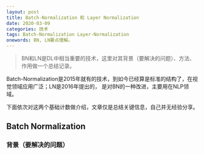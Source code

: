 ```yaml
---
layout: post
title: Batch-Normalization 和 Layer Normalization
date: 2020-03-09
categories: 技术 
tags: Batch-Normalization Layer-Normalization
onewords: BN, LN要点理解。
---
```

> BN和LN是DL中相当重要的技术，这里对其背景（要解决的问题）、方法、作用做一个总结记录。

Batch-Normalization是2015年就有的技术，到如今已经算是标准的结构了，在视觉领域应用广泛；LN是2016年提出的，
是对BN的一种改进，主要用在NLP领域。

下面依次对这两个基础计数做介绍，文章仅是总结关键信息，自己并无经验分享。

## Batch Normalization


### 背景（要解决的问题）

